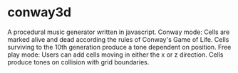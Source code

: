 # conway3d
A procedural music generator written in javascript.
Conway mode:
  Cells are marked alive and dead according the rules of Conway's Game of Life. Cells surviving to the 10th generation produce a tone dependent on position.
Free play mode:
  Users can add cells moving in either the x or z direction. Cells produce tones on collision with grid boundaries.
